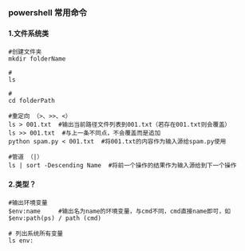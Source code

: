 ### powershell 常用命令

#### 1.文件系统类
    #创建文件夹
    mkdir folderName 

    #
    ls

    #
    cd folderPath

    #重定向 （>、>>、<）
    ls > 001.txt  #输出当前路径文件列表到001.txt（若存在001.txt则会覆盖）
    ls >> 001.txt  #与上一条不同点，不会覆盖而是追加
    python spam.py < 001.txt  #将001.txt的内容作为输入源给spam.py使用

    #管道 （|）
    ls | sort -Descending Name  #将前一个操作的结果作为输入源给到下一个操作


#### 2.类型？
    #输出环境变量
    $env:name     #输出名为name的环境变量，与cmd不同，cmd直接name即可，如$env:path(ps) / path (cmd)

    # 列出系统所有变量
    ls env:


